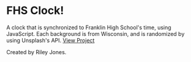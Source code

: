 # FHS Clock!
A clock that is synchronized to Franklin High School's time, using JavaScript. 
Each background is from Wisconsin, and is randomized by using Unsplash's API. 
<a href="https://fhsclock.github.io">View Project</a>

Created by Riley Jones.
